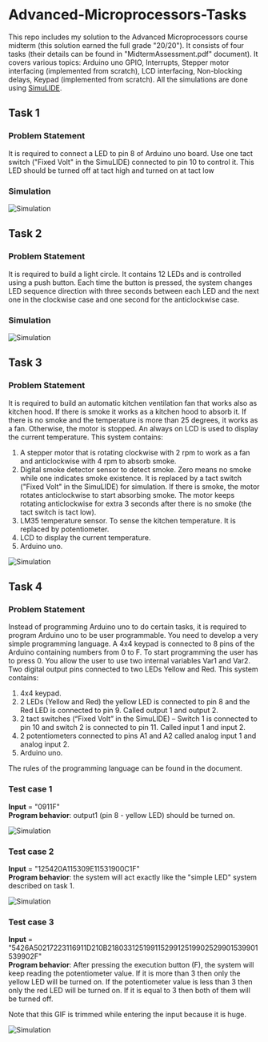 # Advanced-Microprocessors-Tasks

This repo includes my solution to the Advanced Microprocessors course midterm (this solution earned the full grade "20/20"). It consists of four tasks (their details can be found in "MidtermAssessment.pdf" document). It covers various topics: Arduino uno GPIO, Interrupts, Stepper motor interfacing (implemented from scratch), LCD interfacing, Non-blocking delays, Keypad (implemented from scratch). All the simulations are done using <a href="https://www.simulide.com/p/home.html">SimuLIDE</a>.

## Task 1

### Problem Statement

It is required to connect a LED to pin 8 of Arduino uno board. Use one tact switch ("Fixed Volt" in the
SimuLIDE) connected to pin 10 to control it. This LED should be turned off at tact high and turned on at tact low

### Simulation

![Simulation](https://github.com/mostafa-elgendy22/Advanced-Microprocessors-Midterm-Assessment/blob/main/Task1/9190608_1_V1.gif)

## Task 2

### Problem Statement

It is required to build a light circle. It contains 12 LEDs and is controlled using a push button. Each time the button is pressed, the system changes LED sequence direction with three seconds between each LED and the next one in the clockwise case and one second for the anticlockwise case.

### Simulation

![Simulation](https://github.com/mostafa-elgendy22/Advanced-Microprocessors-Midterm-Assessment/blob/main/Task2/9190608_2_V1.gif)

## Task 3

### Problem Statement

It is required to build an automatic kitchen ventilation fan that works also as kitchen hood. If there is smoke it works as a kitchen hood to absorb it. If there is no smoke and the temperature is more than 25 degrees, it works as a fan. Otherwise, the motor is stopped. An always on LCD is used to display the current temperature. This system contains:

<ol>
    <li>A stepper motor that is rotating clockwise with 2 rpm to work as a fan and anticlockwise with 4 rpm to absorb smoke.</li>
    <li>Digital smoke detector sensor to detect smoke. Zero means no smoke while one indicates smoke existence. It is replaced by a tact switch ("Fixed Volt" in the SimuLIDE) for simulation. If there is smoke, the motor rotates anticlockwise to start absorbing smoke. The motor keeps rotating anticlockwise for extra 3 seconds after there is no smoke (the tact switch is tact low).</li>
    <li>LM35 temperature sensor. To sense the kitchen temperature. It is replaced by potentiometer.</li>
    <li>LCD to display the current temperature.</li>
    <li>Arduino uno.</li>
</ol>

![Simulation](https://github.com/mostafa-elgendy22/Advanced-Microprocessors-Midterm-Assessment/blob/main/Task3/9190608_3_V1.gif)

## Task 4

### Problem Statement

Instead of programming Arduino uno to do certain tasks, it is required to program Arduino uno to be user programmable. You need to develop a very simple programming language. A 4x4 keypad is connected to 8 pins of the Arduino containing numbers from 0 to F. To start programming the user has to press 0. You allow the user to use two internal variables Var1 and Var2. Two digital output pins connected to two LEDs Yellow and Red.
This system contains:

<ol>
    <li>4x4 keypad.</li>
    <li>2 LEDs (Yellow and Red) the yellow LED is connected to pin 8 and the Red LED is connected to pin 9. Called output 1 and output 2.</li>
    <li>2 tact switches (“Fixed Volt” in the SimuLIDE) – Switch 1 is connected to pin 10 and switch 2 is connected to pin 11. Called input 1 and input 2.</li>
    <li>2 potentiometers connected to pins A1 and A2 called analog input 1 and analog input 2.</li>
    <li>Arduino uno.</li>
</ol>

The rules of the programming language can be found in the document.

### Test case 1

**Input** = "0911F"
<br>
**Program behavior**: output1 (pin 8 - yellow LED) should be turned on.

![Simulation](https://github.com/mostafa-elgendy22/Advanced-Microprocessors-Midterm-Assessment/blob/main/Task4/9190608_4_V1_1.gif)

### Test case 2

**Input** = "125420A115309E11531900C1F"
<br>
**Program behavior**: the system will act exactly like the "simple LED" system described on task 1.

![Simulation](https://github.com/mostafa-elgendy22/Advanced-Microprocessors-Midterm-Assessment/blob/main/Task4/9190608_4_V1_2.gif)

### Test case 3

**Input** = "5426A50217223116911D210B21803312519911529912519902529901539901539902F"
<br>
**Program behavior**: After pressing the execution button (F), the system will keep reading the potentiometer value. If it is more than 3 then only the yellow LED will be turned on. If the potentiometer value is less than 3 then only the red LED will be turned on. If it is equal to 3 then both of them will be turned off.

Note that this GIF is trimmed while entering the input because it is huge.

![Simulation](https://github.com/mostafa-elgendy22/Advanced-Microprocessors-Midterm-Assessment/blob/main/Task4/9190608_4_V1_3.gif)

